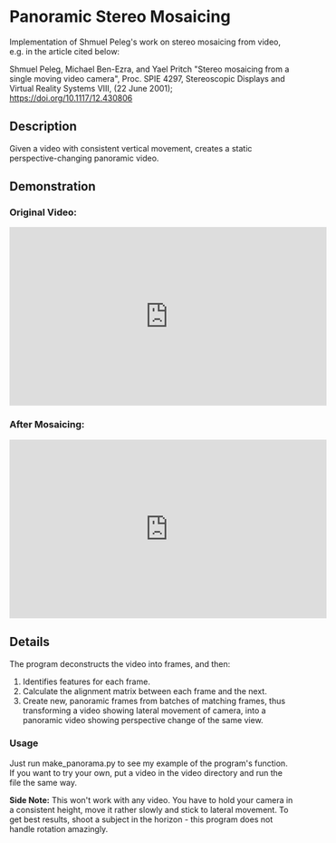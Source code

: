 # Panoramic Stereo Mosaicing
Implementation of Shmuel Peleg's work on stereo mosaicing from video, e.g. in the article cited below:

Shmuel Peleg, Michael Ben-Ezra, and Yael Pritch "Stereo mosaicing from a single moving video camera", Proc. SPIE 4297, Stereoscopic Displays and Virtual Reality Systems VIII, (22 June 2001); https://doi.org/10.1117/12.430806

## Description
Given a video with consistent vertical movement, creates a static perspective-changing panoramic video.

## Demonstration

### Original Video:
<iframe width="560" height="315" src="https://www.youtube.com/embed/Vwe2E89m5x0" title="YouTube video player" frameborder="0" allow="accelerometer; autoplay; clipboard-write; encrypted-media; gyroscope; picture-in-picture" allowfullscreen></iframe>

### After Mosaicing:
<iframe width="560" height="315" src="https://www.youtube.com/embed/sPMCly6xqLI" title="YouTube video player" frameborder="0" allow="accelerometer; autoplay; clipboard-write; encrypted-media; gyroscope; picture-in-picture" allowfullscreen></iframe>

## Details

The program deconstructs the video into frames, and then:
1. Identifies features for each frame.
2. Calculate the alignment matrix between each frame and the next.
3. Create new, panoramic frames from batches of matching frames, thus transforming a video showing lateral movement of camera, into a panoramic video showing perspective change of the same view.

### Usage

Just run make_panorama.py to see my example of the program's function.
If you want to try your own, put a video in the video directory and run the file the same way.

**Side Note:** This won't work with any video. You have to hold your camera in a consistent height, move it rather slowly and stick to lateral movement. To get best results, shoot a subject in the horizon - this program does not handle rotation amazingly.
